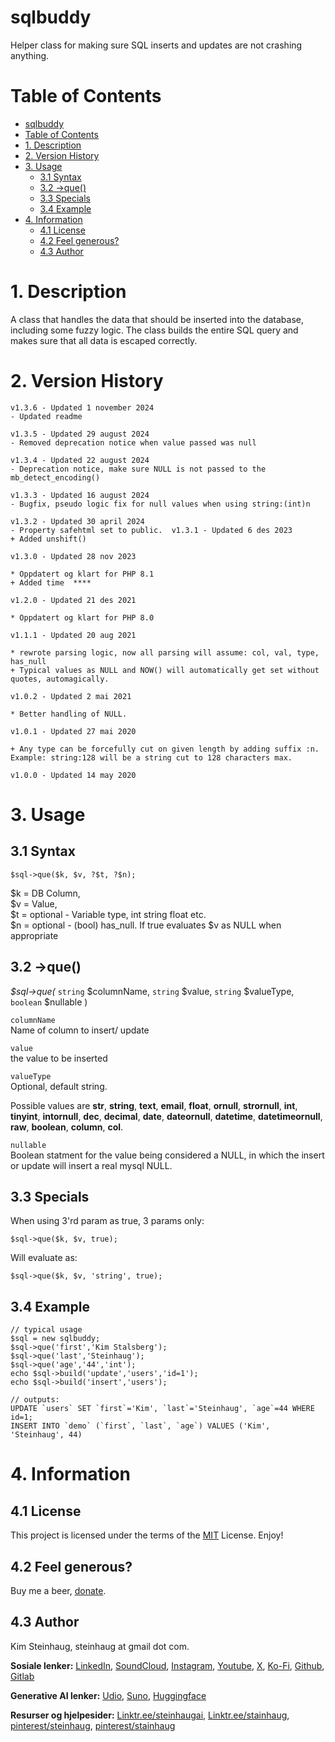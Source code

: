 # sqlbuddy

Helper class for making sure SQL inserts and updates are not crashing anything.

<div class="show_none">

# Table of Contents

- [sqlbuddy](#sqlbuddy)
- [Table of Contents](#table-of-contents)
- [1. Description](#1-description)
- [2. Version History](#2-version-history)
- [3. Usage](#3-usage)
  - [3.1 Syntax](#31-syntax)
  - [3.2 -\>que()](#32--que)
  - [3.3 Specials](#33-specials)
  - [3.4 Example](#34-example)
- [4. Information](#4-information)
  - [4.1 License](#41-license)
  - [4.2 Feel generous?](#42-feel-generous)
  - [4.3 Author](#43-author)

</div>

# 1. Description

A class that handles the data that should be inserted into the database, including some fuzzy logic. 
The class builds the entire SQL query and makes sure that all data is escaped correctly.

# 2. Version History

    v1.3.6 - Updated 1 november 2024
    - Updated readme

    v1.3.5 - Updated 29 august 2024
    - Removed deprecation notice when value passed was null

    v1.3.4 - Updated 22 august 2024
    - Deprecation notice, make sure NULL is not passed to the mb_detect_encoding()

    v1.3.3 - Updated 16 august 2024
    - Bugfix, pseudo logic fix for null values when using string:(int)n

    v1.3.2 - Updated 30 april 2024
    - Property safehtml set to public.  v1.3.1 - Updated 6 des 2023
    + Added unshift()  

    v1.3.0 - Updated 28 nov 2023

    * Oppdatert og klart for PHP 8.1  
    + Added time  ****

    v1.2.0 - Updated 21 des 2021

    * Oppdatert og klart for PHP 8.0  

    v1.1.1 - Updated 20 aug 2021

    * rewrote parsing logic, now all parsing will assume: col, val, type, has_null  
    + Typical values as NULL and NOW() will automatically get set without quotes, automagically.  

    v1.0.2 - Updated 2 mai 2021

    * Better handling of NULL.

    v1.0.1 - Updated 27 mai 2020

    + Any type can be forcefully cut on given length by adding suffix :n. Example: string:128 will be a string cut to 128 characters max.

    v1.0.0 - Updated 14 may 2020

# 3. Usage

## 3.1 Syntax

    $sql->que($k, $v, ?$t, ?$n);  

$k = DB Column,  
$v = Value,  
$t = optional - Variable type, int string float etc.  
$n = optional - (bool) has_null. If true evaluates $v as NULL when appropriate  

## 3.2 ->que()

_$sql->que(_ `string` $columnName, `string` $value, `string` $valueType, `boolean` $nullable )

`columnName`  
Name of column to insert/ update  

`value`  
the value to be inserted  

`valueType`  
Optional, default string. 

Possible values are **str**, **string**, **text**, **email**, **float**, **ornull**, **strornull**, **int**, **tinyint**, **intornull**, **dec**, **decimal**, **date**, **dateornull**, **datetime**, **datetimeornull**, **raw**, **boolean**, **column**, **col**.

`nullable`  
Boolean statment for the value being considered a NULL, in which the insert or update will insert a real mysql NULL.


## 3.3 Specials

When using 3'rd param as true, 3 params only:

    $sql->que($k, $v, true);  

Will evaluate as:

    $sql->que($k, $v, 'string', true);  

## 3.4 Example

    // typical usage
    $sql = new sqlbuddy;  
    $sql->que('first','Kim Stalsberg');  
    $sql->que('last','Steinhaug');  
    $sql->que('age','44','int');  
    echo $sql->build('update','users','id=1');  
    echo $sql->build('insert','users');

    // outputs:
    UPDATE `users` SET `first`='Kim', `last`='Steinhaug', `age`=44 WHERE id=1;
    INSERT INTO `demo` (`first`, `last`, `age`) VALUES ('Kim', 'Steinhaug', 44)

# 4. Information

## 4.1 License

This project is licensed under the terms of the  [MIT](http://www.opensource.org/licenses/mit-license.php) License. Enjoy!

## 4.2 Feel generous?

Buy me a beer, [donate](https://steinhaug.com/donate/).

## 4.3 Author

Kim Steinhaug, steinhaug at gmail dot com.

**Sosiale lenker:**
[LinkedIn](https://www.linkedin.com/in/steinhaug/), [SoundCloud](https://soundcloud.com/steinhaug), [Instagram](https://www.instagram.com/steinhaug), [Youtube](https://www.youtube.com/@kimsteinhaug), [X](https://x.com/steinhaug), [Ko-Fi](https://ko-fi.com/steinhaug), [Github](https://github.com/steinhaug), [Gitlab](https://gitlab.com/steinhaug)

**Generative AI lenker:**
[Udio](https://www.udio.com/creators/Steinhaug), [Suno](https://suno.com/@steinhaug), [Huggingface](https://huggingface.co/steinhaug)

**Resurser og hjelpesider:**
[Linktr.ee/steinhaugai](https://linktr.ee/steinhaugai), [Linktr.ee/stainhaug](https://linktr.ee/stainhaug), [pinterest/steinhaug](https://no.pinterest.com/steinhaug/), [pinterest/stainhaug](https://no.pinterest.com/stainhaug/)
